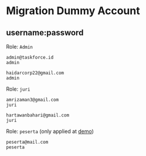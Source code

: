 # Migration Dummy Account
## username:password
Role: `Admin`
```Role: Admin
admin@taskforce.id
admin
```
```Role: Admin
haidarcorp22@gmail.com
admin
```

Role: `juri`
```Role: Juri
amrizaman3@gmail.com
juri
```
```Role: Juri
hartawanbahari@gmail.com
juri
```

Role: `peserta` (only applied at [demo])
```
peserta@mail.com
peserta
```

[demo]: <http://sib.pbf.ilkom.unej.ac.id/182410101082/uas/public/>
